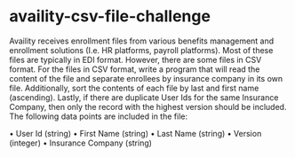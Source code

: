 # availity-csv-file-challenge

Availity receives enrollment files from various benefits management and enrollment solutions (I.e. HR platforms, payroll platforms).  Most of these files are typically in EDI format.  However, there are some files in CSV format.  For the files in CSV format, write a program that will read the content of the file and separate enrollees by insurance company in its own file. Additionally, sort the contents of each file by last and first name (ascending).  Lastly, if there are duplicate User Ids for the same Insurance Company, then only the record with the highest version should be included. The following data points are included in the file:

•	User Id (string)
•	First Name (string) 
•	Last Name (string)
•	Version (integer)
•	Insurance Company (string)
